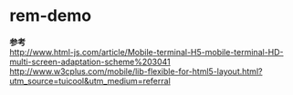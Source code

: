 # rem-demo

<b>参考</b><br>
http://www.html-js.com/article/Mobile-terminal-H5-mobile-terminal-HD-multi-screen-adaptation-scheme%203041<br>
http://www.w3cplus.com/mobile/lib-flexible-for-html5-layout.html?utm_source=tuicool&utm_medium=referral
